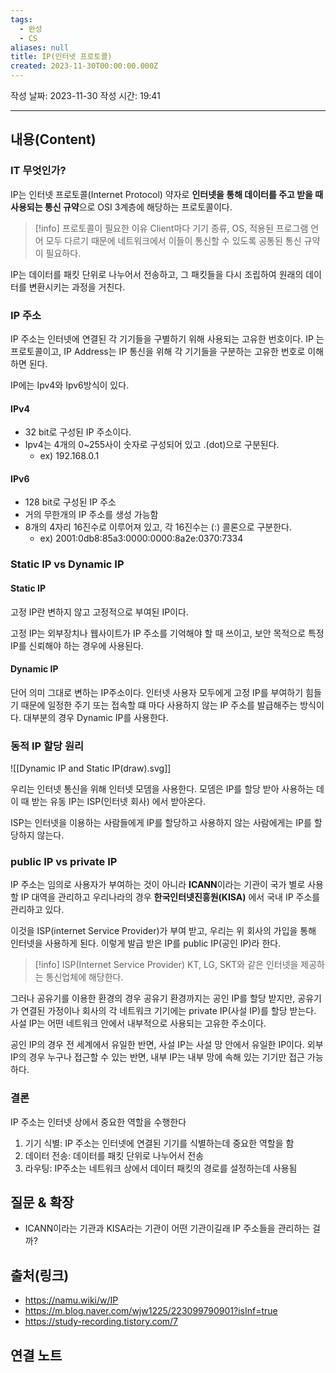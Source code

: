 ```yaml
---
tags:
  - 완성
  - CS
aliases: null
title: IP(인터넷 프로토콜)
created: 2023-11-30T00:00:00.000Z
---
```

작성 날짜: 2023-11-30
작성 시간: 19:41


----
## 내용(Content)

### IT 무엇인가?

IP는 인터넷 프로토콜(Internet Protocol) 약자로 **인터넷을 통해 데이터를 주고 받을 때 사용되는 통신 규약**으로 OSI 3계층에 해당하는 프로토콜이다.

>[!info] 프로토콜이 필요한 이유
>Client마다 기기 종류, OS, 적용된 프로그램 언어 모두 다르기 때문에 네트워크에서 이들이 통신할 수 있도록 공통된 통신 규약이 필요하다.

IP는 데이터를 패킷 단위로 나누어서 전송하고, 그 패킷들을 다시 조립하여 원래의 데이터를 변환시키는 과정을 거친다. 

### IP 주소

IP 주소는 인터넷에 연결된 각 기기들을 구별하기 위해 사용되는 고유한 번호이다.
IP 는 프로토콜이고, IP Address는 IP 통신을 위해 각 기기들을 구분하는 고유한 번호로 이해하면 된다.

IP에는 Ipv4와 Ipv6방식이 있다.


#### IPv4

- 32 bit로 구성된 IP 주소이다.
- Ipv4는 4개의 0~255사이 숫자로 구성되어 있고 .(dot)으로 구분된다.
	-  ex) 192.168.0.1

#### IPv6

- 128 bit로 구성된 IP 주소
- 거의 무한개의 IP 주소를 생성 가능함
- 8개의 4자리 16진수로 이루어져 있고, 각 16진수는 (:) 콜론으로 구분한다.
	-  ex) 2001:0db8:85a3:0000:0000:8a2e:0370:7334

### Static IP vs Dynamic IP

#### Static IP

고정 IP란 변하지 않고 고정적으로 부여된 IP이다. 

고정 IP는 외부장치나 웹사이트가 IP 주소를 기억해야 할 때 쓰이고, 보안 목적으로 특정 IP를 신뢰해야 하는 경우에 사용된다.

#### Dynamic IP

단어 의미 그대로 변하는 IP주소이다. 인터넷 사용자 모두에게 고정 IP를 부여하기 힘들기 때문에 일정한 주기 또는 접속할 떄 마다 사용하지 않는 IP 주소를 발급해주는 방식이다. 대부분의 경우 Dynamic IP를 사용한다.

### 동적 IP 할당 원리

![[Dynamic IP and Static IP(draw).svg]]

우리는 인터넷 통신을 위해 인터넷 모뎀을 사용한다. 모뎀은 IP를 할당 받아 사용하는 데 이 때 받는 유동 IP는 ISP(인터넷 회사) 에서 받아온다.

ISP는 인터넷을 이용하는 사람들에게 IP를 할당하고 사용하지 않는 사람에게는 IP를 할당하지 않는다. 


### public IP vs private IP

IP 주소는 임의로 사용자가 부여하는 것이 아니라 **ICANN**이라는 기관이 국가 별로 사용할 IP 대역을 관리하고 우리나라의 경우 **한국인터넷진흥원(KISA)** 에서 국내 IP 주소를 관리하고 있다.

이것을 ISP(internet Service Provider)가 부여 받고, 우리는 위 회사의 가입을 통해 인터넷을 사용하게 된다. 이렇게 발급 받은 IP를 public IP(공인 IP)라 한다.

>[!info] ISP(Internet Service Provider)
> KT, LG, SKT와 같은 인터넷을 제공하는 통신업체에 해당한다.

그러나 공유기를 이용한 환경의 경우 공유기 환경까지는 공인 IP를 할당 받지만, 공유기가 연결된 가정이나 회사의 각 네트워크 기기에는 private IP(사설 IP)를 할당 받는다. 사설 IP는 어떤 네트워크 안에서 내부적으로 사용되는 고유한 주소이다. 

공인 IP의 경우 전 세계에서 유일한 반면, 사설 IP는 사설 망 안에서 유일한 IP이다. 외부 IP의 경우 누구나 접근할 수 있는 반면, 내부 IP는 내부 망에 속해 있는 기기만 접근 가능하다.

### 결론

IP 주소는 인터넷 상에서 중요한 역할을 수행한다

1. 기기 식별: IP 주소는 인터넷에 연결된 기기를 식별하는데 중요한 역할을 함
2. 데이터 전송: 데이터를 패킷 단위로 나누어서 전송
3. 라우팅: IP주소는 네트워크 상에서 데이터 패킷의 경로를 설정하는데 사용됨
## 질문 & 확장

- ICANN이라는 기관과 KISA라는 기관이 어떤 기관이길래 IP 주소들을 관리하는 걸까?


## 출처(링크)
- https://namu.wiki/w/IP
- https://m.blog.naver.com/wjw1225/223099790901?isInf=true
- https://study-recording.tistory.com/7
## 연결 노트











